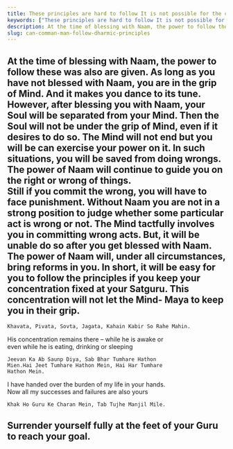 ```yaml
---
title: These principles are hard to follow It is not possible for the common man to follow these Then how to follow these?
keywords: ["These principles are hard to follow It is not possible for the common man to follow these Then how to follow these?",Sahib Bandgi books,]
description: At the time of blessing with Naam, the power to follow these was also are given. As long as you have not blessed with Naam, you are in the grip of Mind. A
slug: can-comman-man-follow-dharmic-principles
---
```


 At the time of blessing with Naam, the power to follow these was also are given. As long as you have not blessed with Naam, you are in the grip of Mind. And it makes you dance to its tune. However, after blessing you with Naam, your Soul will be separated from your Mind. Then the Soul will not be under the grip of Mind, even if it desires to do so. The Mind will not end but you will be can exercise your power on it. In such situations, you will be saved from doing wrongs. The power of Naam will continue to guide you on the right or wrong of things.  
Still if you commit the wrong, you will have to face punishment. Without Naam you are not in a strong position to judge whether some particular act is wrong or not. The Mind tactfully involves you in committing wrong acts. But, it will be unable do so after you get blessed with Naam. The power of Naam will, under all circumstances, bring reforms in you. In short, it will be easy for you to follow the principles if you keep your concentration fixed at your Satguru. This concentration will not let the Mind- Maya to keep you in their grip.  
----  
```text  
Khavata, Pivata, Sovta, Jagata, Kahain Kabir So Rahe Mahin.  
```  
His concentration remains there – while he is awake or  
even while he is eating, drinking or sleeping  
```text  
Jeevan Ka Ab Saunp Diya, Sab Bhar Tumhare Hathon  
Mien.Hai Jeet Tumhare Hathon Mein, Hai Har Tumhare  
Hathon Mein.  
```  
I have handed over the burden of my life in your hands.  
Now all my successes and failures are also yours  
```text  
Khak Ho Guru Ke Charan Mein, Tab Tujhe Manjil Mile.  
```  
Surrender yourself fully at the feet of your Guru to reach your goal.  
----  



  
